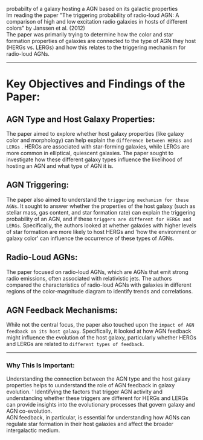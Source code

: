 probabilty of a galaxy hosting a AGN based on its galactic properties  
Im reading the paper "The triggering probability of radio-loud AGN: A comparison of high and low excitation radio galaxies in hosts of different colors" by Janssen et al. (2012)   
The paper was primarily trying to determine how the color and star formation properties of galaxies are connected to the type of AGN they host (HERGs vs. LERGs) and how this relates to the triggering mechanism for radio-loud AGNs.  

---

# Key Objectives and Findings of the Paper:

## AGN Type and Host Galaxy Properties:  
The paper aimed to explore whether host galaxy properties (like galaxy color and morphology) can help explain the `difference between HERGs and LERGs` .
HERGs are associated with star-forming galaxies, while LERGs are more common in elliptical, quiescent galaxies. The paper sought to investigate how these different galaxy types influence the likelihood of hosting an AGN and what type of AGN it is.

## AGN Triggering:  
The paper also aimed to understand the `triggering mechanism for these AGNs`. It sought to answer whether the properties of the host galaxy (such as stellar mass, gas content, and star formation rate) can explain the triggering probability of an AGN, and if these `triggers are different for HERGs and LERGs`.
Specifically, the authors looked at whether galaxies with higher levels of star formation are more likely to host HERGs and 'how the environment or galaxy color' can influence the occurrence of these types of AGNs.

## Radio-Loud AGNs:  
The paper focused on radio-loud AGNs, which are AGNs that emit strong radio emissions, often associated with relativistic jets. The authors compared the characteristics of radio-loud AGNs with galaxies in different regions of the color-magnitude diagram to identify trends and correlations.

## AGN Feedback Mechanisms:  
While not the central focus, the paper also touched upon the `impact of AGN feedback on its host galaxy`. Specifically, it looked at how AGN feedback might influence the evolution of the host galaxy, particularly whether HERGs and LERGs are related to `different types of feedback`.

---

### Why This Is Important:  

Understanding the connection between the AGN type and the host galaxy properties helps to uunderstand the role of AGN feedback in galaxy evolution.  '
Identifying the factors that trigger AGN activity and understanding whether these triggers are different for HERGs and LERGs can provide insights into the evolutionary processes that govern galaxy and AGN co-evolution.  
AGN feedback, in particular, is essential for understanding how AGNs can regulate star formation in their host galaxies and affect the broader intergalactic medium.

